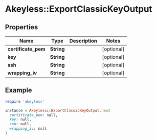 # Akeyless::ExportClassicKeyOutput

## Properties

| Name | Type | Description | Notes |
| ---- | ---- | ----------- | ----- |
| **certificate_pem** | **String** |  | [optional] |
| **key** | **String** |  | [optional] |
| **ssh** | **String** |  | [optional] |
| **wrapping_iv** | **String** |  | [optional] |

## Example

```ruby
require 'akeyless'

instance = Akeyless::ExportClassicKeyOutput.new(
  certificate_pem: null,
  key: null,
  ssh: null,
  wrapping_iv: null
)
```

